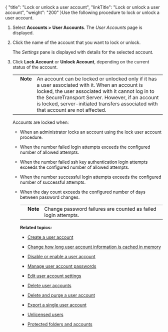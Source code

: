 {
    "title": "Lock or unlock a user account",
    "linkTitle": "Lock or unlock a user account",
    "weight": "200"
}Use the following procedure to lock or unlock a user account.

1.  Select **Accounts > User Accounts**. The *User Accounts* page is displayed.

2.  Click the name of the account that you want to lock or unlock.  
    The *Settings* pane is displayed with details for the selected account.

3.  Click **Lock Account** or **Unlock Account**, depending on the current status of the account.  
    

    <table cellpadding="0" cellspacing="0">
   <col/>
   <col/>
   <col/>
      <tr>
         <td valign="top">         </td>
         <td valign="top"><span><b>Note</b></span>
         </td>
         <td data-mc-autonum="&lt;b&gt;Note&lt;/b&gt;" valign="top">An account can be locked or unlocked only if it has a user associated with it. When an account is locked, the user associated with it cannot log in to the <span>SecureTransport</span> Server. However, if an account is locked, server-initiated transfers associated with that account are not affected.         </td>
      </tr>
</table>

Accounts are locked when:

-   When an administrator locks an account using the lock user account procedure.

-   When the number failed login attempts exceeds the configured number of allowed attempts.

-   When the number failed ssh key authentication login attempts exceeds the configured number of allowed attempts.

-   When the number successful login attempts exceeds the configured number of successful attempts.

-   When the day count exceeds the configured number of days between password changes.  
    

    <table cellpadding="0" cellspacing="0">
   <col/>
   <col/>
   <col/>
      <tr>
         <td valign="top">         </td>
         <td valign="top"><span><b>Note</b></span>
         </td>
         <td data-mc-autonum="&lt;b&gt;Note&lt;/b&gt;" valign="top">Change password failures are counted as failed login attempts.         </td>
      </tr>
</table>

**Related topics:**

-   [Create a user account](../t_st_create_user_account)
-   [Change how long user account information is cached in memory](../t_st_change_how_long_user_account_information_is_cached)
-   [Disable or enable a user account](../t_st_disable_enable_user_account)
-   [Manage user account passwords](../t_st_manage_user_account_passwords)
-   [Edit user account settings](../t_st_edit_user_account_settings)
-   [Delete user accounts](../t_st_delete_user_accounts)
-   [Delete and purge a user account](../t_st_delete_purge_user_account)
-   [Export a single user account](../t_st_export_single_user_account)
-   [Unlicensed users](../t_st_unlicensed_users)
-   [Protected folders and accounts](../c_st_protected_folders_accounts)

